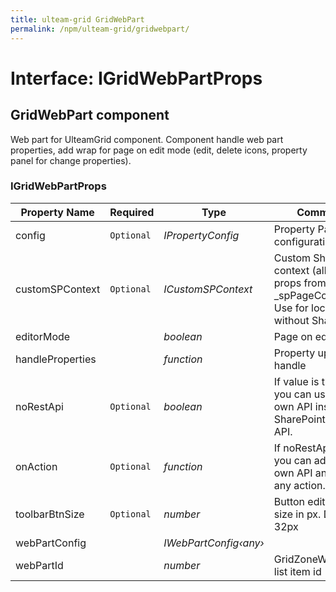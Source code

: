```yaml
---
title: ulteam-grid GridWebPart
permalink: /npm/ulteam-grid/gridwebpart/
---
```


# Interface: IGridWebPartProps

## GridWebPart component
Web part for UlteamGrid component. Component handle web part properties, add wrap for page on edit mode (edit, delete icons, property panel for change properties).
### IGridWebPartProps

| Property Name | Required | Type | Comments |
|-|-|-|-|
 | config | `Optional` |  *IPropertyConfig* |     Property Panel configuration       |  
 | customSPContext | `Optional` |  *ICustomSPContext* |     Custom SharePoint context (all needed props from _spPageContextInfo) Use for localhost or without SharePoint.       |  
 | editorMode |  |  *boolean* |     Page on edit mode       |  
 | handleProperties |  |  *function* |     Property update handle       |  
 | noRestApi | `Optional` |  *boolean* |     If value is true then you can use your own API instead of SharePoint REST API.       |  
 | onAction | `Optional` |  *function* |     If noRestApi = true, you can add your own API and handle any action.       |  
 | toolbarBtnSize | `Optional` |  *number* |     Button edit, delete size in px. Default: 32px       |  
 | webPartConfig |  |  *IWebPartConfig‹any›* |  |  
 | webPartId |  |  *number* |     GridZoneWebParts list item id       |
